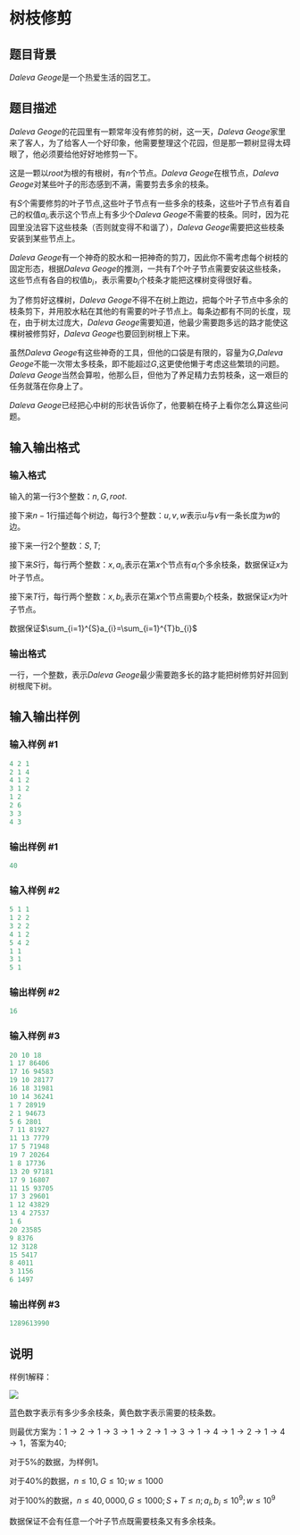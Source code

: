 # 树枝修剪

## 题目背景

$Daleva$ $Geoge$是一个热爱生活的园艺工。

## 题目描述

$Daleva$ $Geoge$的花园里有一颗常年没有修剪的树，这一天，$Daleva$ $Geoge$家里来了客人，为了给客人一个好印象，他需要整理这个花园，但是那一颗树显得太碍眼了，他必须要给他好好地修剪一下。

这是一颗以$root$为根的有根树，有$n$个节点。$Daleva$ $Geoge$在根节点，$Daleva$ $Geoge$对某些叶子的形态感到不满，需要剪去多余的枝条。

有$S$个需要修剪的叶子节点,这些叶子节点有一些多余的枝条，这些叶子节点有着自己的权值$a_{i}$,表示这个节点上有多少个$Daleva$ $Geoge$不需要的枝条。同时，因为花园里没法容下这些枝条（否则就变得不和谐了），$Daleva$ $Geoge$需要把这些枝条安装到某些节点上。

$Daleva$ $Geoge$有一个神奇的胶水和一把神奇的剪刀，因此你不需考虑每个树枝的固定形态，根据$Daleva$ $Geoge$的推测，一共有$T$个叶子节点需要安装这些枝条，这些节点有各自的权值$b_{i}$，表示需要$b_{i}$个枝条才能把这棵树变得很好看。

为了修剪好这棵树，$Daleva$ $Geoge$不得不在树上跑边，把每个叶子节点中多余的枝条剪下，并用胶水粘在其他的有需要的叶子节点上。每条边都有不同的长度，现在，由于树太过庞大，$Daleva$ $Geoge$需要知道，他最少需要跑多远的路才能使这棵树被修剪好，$Daleva$ $Geoge$也要回到树根上下来。

虽然$Daleva$ $Geoge$有这些神奇的工具，但他的口袋是有限的，容量为$G$,$Daleva$ $Geoge$不能一次带太多枝条，即不能超过$G$,这更使他懒于考虑这些繁琐的问题。$Daleva$ $Geoge$当然会算啦，他那么巨，但他为了养足精力去剪枝条，这一艰巨的任务就落在你身上了。

$Daleva$ $Geoge$已经把心中树的形状告诉你了，他要躺在椅子上看你怎么算这些问题。

## 输入输出格式

### 输入格式

输入的第一行$3$个整数：$n,G,root$.

接下来$n-1$行描述每个树边，每行$3$个整数：$u,v,w$表示$u$与$v$有一条长度为$w$的边。

接下来一行$2$个整数：$S,T$;

接下来$S$行，每行两个整数：$x,a_{i}$,表示在第$x$个节点有$a_{i}$个多余枝条，数据保证$x$为叶子节点。

接下来$T$行，每行两个整数：$x,b_{i}$,表示在第$x$个节点需要$b_{i}$个枝条，数据保证$x$为叶子节点。

数据保证$\sum_{i=1}^{S}a_{i}=\sum_{i=1}^{T}b_{i}$

### 输出格式

一行，一个整数，表示$Daleva$ $Geoge$最少需要跑多长的路才能把树修剪好并回到树根爬下树。

## 输入输出样例

### 输入样例 #1

```cpp
4 2 1
2 1 4
4 1 2
3 1 2
1 2
2 6
3 3
4 3
```


### 输出样例 #1

```cpp
40
```


### 输入样例 #2

```cpp
5 1 1
1 2 2
3 2 2
4 1 2
5 4 2
1 1
3 1
5 1

```
### 输出样例 #2

```cpp
16
```


### 输入样例 #3

```cpp
20 10 18
1 17 86406
17 16 94583
19 10 28177
16 18 31981
10 14 36241
1 7 28919
2 1 94673
5 6 2801
7 11 81927
11 13 7779
17 5 71948
19 7 20264
1 8 17736
13 20 97181
17 9 16807
11 15 93705
17 3 29601
1 12 43829
13 4 27537
1 6
20 23585
9 8376
12 3128
15 5417
8 4011
3 1156
6 1497

```
### 输出样例 #3

```cpp
1289613990
```


## 说明

样例1解释：

![](https://cdn.luogu.com.cn/upload/pic/37354.png)

蓝色数字表示有多少多余枝条，黄色数字表示需要的枝条数。

则最优方案为：$1→2→1→3→1→2→1→3→1→4→1→2→1→4→1$，答案为$40$;

对于$5\%$的数据，为样例1。

对于$40\%$的数据，$n\leq 10,G\leq 10;w \leq 1000$

对于$100\%$的数据，$n\leq 40,0000,G\leq 1000;S+T\leq n;a_{i},b_{i}\leq 10^{9};w\leq 10^{9}$

数据保证不会有任意一个叶子节点既需要枝条又有多余枝条。

